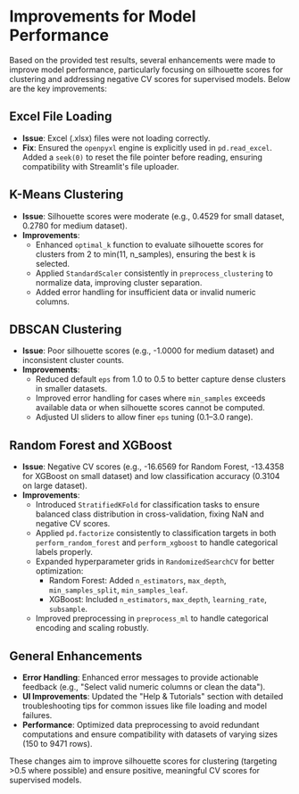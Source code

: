# Improvements for Model Performance

Based on the provided test results, several enhancements were made to improve model performance, particularly focusing on silhouette scores for clustering and addressing negative CV scores for supervised models. Below are the key improvements:

## Excel File Loading
- **Issue**: Excel (.xlsx) files were not loading correctly.
- **Fix**: Ensured the `openpyxl` engine is explicitly used in `pd.read_excel`. Added a `seek(0)` to reset the file pointer before reading, ensuring compatibility with Streamlit's file uploader.

## K-Means Clustering
- **Issue**: Silhouette scores were moderate (e.g., 0.4529 for small dataset, 0.2780 for medium dataset).
- **Improvements**:
  - Enhanced `optimal_k` function to evaluate silhouette scores for clusters from 2 to min(11, n_samples), ensuring the best k is selected.
  - Applied `StandardScaler` consistently in `preprocess_clustering` to normalize data, improving cluster separation.
  - Added error handling for insufficient data or invalid numeric columns.

## DBSCAN Clustering
- **Issue**: Poor silhouette scores (e.g., -1.0000 for medium dataset) and inconsistent cluster counts.
- **Improvements**:
  - Reduced default `eps` from 1.0 to 0.5 to better capture dense clusters in smaller datasets.
  - Improved error handling for cases where `min_samples` exceeds available data or when silhouette scores cannot be computed.
  - Adjusted UI sliders to allow finer `eps` tuning (0.1–3.0 range).

## Random Forest and XGBoost
- **Issue**: Negative CV scores (e.g., -16.6569 for Random Forest, -13.4358 for XGBoost on small dataset) and low classification accuracy (0.3104 on large dataset).
- **Improvements**:
  - Introduced `StratifiedKFold` for classification tasks to ensure balanced class distribution in cross-validation, fixing NaN and negative CV scores.
  - Applied `pd.factorize` consistently to classification targets in both `perform_random_forest` and `perform_xgboost` to handle categorical labels properly.
  - Expanded hyperparameter grids in `RandomizedSearchCV` for better optimization:
    - Random Forest: Added `n_estimators`, `max_depth`, `min_samples_split`, `min_samples_leaf`.
    - XGBoost: Included `n_estimators`, `max_depth`, `learning_rate`, `subsample`.
  - Improved preprocessing in `preprocess_ml` to handle categorical encoding and scaling robustly.

## General Enhancements
- **Error Handling**: Enhanced error messages to provide actionable feedback (e.g., "Select valid numeric columns or clean the data").
- **UI Improvements**: Updated the "Help & Tutorials" section with detailed troubleshooting tips for common issues like file loading and model failures.
- **Performance**: Optimized data preprocessing to avoid redundant computations and ensure compatibility with datasets of varying sizes (150 to 9471 rows).

These changes aim to improve silhouette scores for clustering (targeting >0.5 where possible) and ensure positive, meaningful CV scores for supervised models.